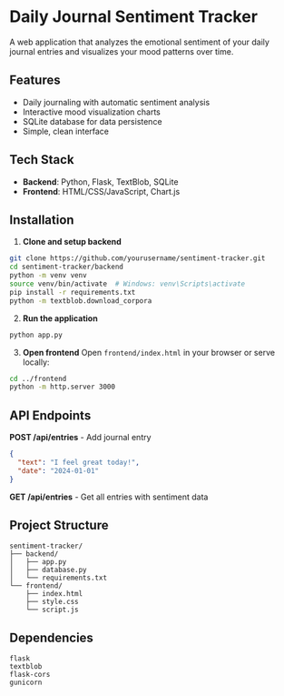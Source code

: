 # Daily Journal Sentiment Tracker

A web application that analyzes the emotional sentiment of your daily journal entries and visualizes your mood patterns over time.

## Features

- Daily journaling with automatic sentiment analysis
- Interactive mood visualization charts
- SQLite database for data persistence
- Simple, clean interface

## Tech Stack

- **Backend**: Python, Flask, TextBlob, SQLite
- **Frontend**: HTML/CSS/JavaScript, Chart.js

## Installation

1. **Clone and setup backend**
```bash
git clone https://github.com/yourusername/sentiment-tracker.git
cd sentiment-tracker/backend
python -m venv venv
source venv/bin/activate  # Windows: venv\Scripts\activate
pip install -r requirements.txt
python -m textblob.download_corpora
```

2. **Run the application**
```bash
python app.py
```

3. **Open frontend**
Open `frontend/index.html` in your browser or serve locally:
```bash
cd ../frontend
python -m http.server 3000
```

## API Endpoints

**POST /api/entries** - Add journal entry
```json
{
  "text": "I feel great today!",
  "date": "2024-01-01"
}
```

**GET /api/entries** - Get all entries with sentiment data

## Project Structure

```
sentiment-tracker/
├── backend/
│   ├── app.py
│   ├── database.py
│   └── requirements.txt
└── frontend/
    ├── index.html
    ├── style.css
    └── script.js
```

## Dependencies

```
flask
textblob
flask-cors
gunicorn
```
